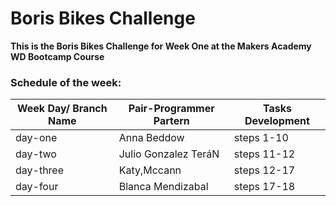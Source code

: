 # Boris Bikes Challenge 

**This is the Boris Bikes Challenge for Week One at the Makers Academy WD Bootcamp Course**

### Schedule of the week: 

 
| Week Day/ Branch Name       | Pair-Programmer Partern  | Tasks Development |
|-----------------------------|--------------------------|-------------------|
| day-one                     | Anna Beddow              | steps 1-10        |
| day-two                     | Julio Gonzalez TeráN     | steps 11-12       |
| day-three                   | Katy,Mccann              | steps 12-17       |
| day-four                    | Blanca Mendizabal        | steps 17-18       |





